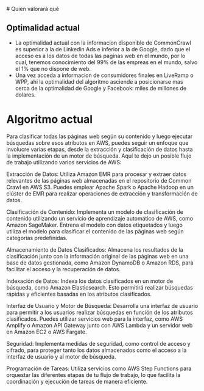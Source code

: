 # Quien valorará qué

## Optimalidad actual
- La optimalidad actual con la informacion disponible de CommonCrawl es superior a la de Linkedin Ads e inferior a la de Google, dado que el acceso es a los datos de todas las paginas web en el mundo, por lo cual, tenemos conocimiento del 99% de las empreas en el mundo, salvo el 1% que no dispone de web. 
- Una vez acceda a informacion de consumidores finales en LiveRamp o WPP, ahi la optimalidad del algoritmo asciende a posicionarse mas cerca de la optimalidad de Google y Facebook: miles de millones de dolares. 

# Algoritmo actual
Para clasificar todas las páginas web según su contenido y luego ejecutar búsquedas sobre esos atributos en AWS, puedes seguir un enfoque que involucre varias etapas, desde la extracción y clasificación de datos hasta la implementación de un motor de búsqueda. Aquí te dejo un posible flujo de trabajo utilizando varios servicios de AWS:

Extracción de Datos:
Utiliza Amazon EMR para procesar y extraer datos relevantes de las páginas web almacenadas en el repositorio de Common Crawl en AWS S3. Puedes emplear Apache Spark o Apache Hadoop en un clúster de EMR para realizar operaciones de extracción y transformación de datos.

Clasificación de Contenido:
Implementa un modelo de clasificación de contenido utilizando un servicio de aprendizaje automático de AWS, como Amazon SageMaker. Entrena el modelo con datos etiquetados y luego utiliza el modelo para clasificar el contenido de las páginas web según categorías predefinidas.

Almacenamiento de Datos Clasificados:
Almacena los resultados de la clasificación junto con la información original de las páginas web en una base de datos gestionada, como Amazon DynamoDB o Amazon RDS, para facilitar el acceso y la recuperación de datos.

Indexación de Datos:
Indexa los datos clasificados en un motor de búsqueda, como Amazon Elasticsearch. Esto permitirá realizar búsquedas rápidas y eficientes basadas en los atributos clasificados.

Interfaz de Usuario y Motor de Búsqueda:
Desarrolla una interfaz de usuario para permitir a los usuarios realizar búsquedas en función de los atributos clasificados. Puedes utilizar servicios web para la interfaz, como AWS Amplify o Amazon API Gateway junto con AWS Lambda y un servidor web en Amazon EC2 o AWS Fargate.

Seguridad:
Implementa medidas de seguridad, como control de acceso y cifrado, para proteger tanto los datos almacenados como el acceso a la interfaz de usuario y al motor de búsqueda.

Programación de Tareas:
Utiliza servicios como AWS Step Functions para orquestar las diferentes etapas de tu flujo de trabajo, lo que facilita la coordinación y ejecución de tareas de manera eficiente.
